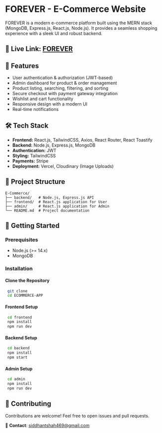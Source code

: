# FOREVER - E-Commerce Website

FOREVER is a modern e-commerce platform built using the MERN stack (MongoDB, Express.js, React.js, Node.js). It provides a seamless shopping experience with a sleek UI and robust backend.

## 🔗 **Live Link:** [FOREVER](https://ecommerce-app-frontend-smoky.vercel.app/)


## 🚀 Features

- User authentication & authorization (JWT-based)
- Admin dashboard for product & order management
- Product listing, searching, filtering, and sorting
- Secure checkout with payment gateway integration
- Wishlist and cart functionality
- Responsive design with a modern UI
- Real-time notifications

## 🛠 Tech Stack

- **Frontend:** React.js, TailwindCSS, Axios, React Router, React Toastify
- **Backend:** Node.js, Express.js, MongoDB
- **Authentication:** JWT
- **Styling:** TailwindCSS
- **Payments:**  Stripe
- **Deployment:** Vercel, Cloudinary (Image Uploads)

## 📂 Project Structure

```
E-Commerce/
├── backend/   # Node.js, Express.js API
├── frontend/  # React.js application for User
├── admin/     # React.js application for Admin
└── README.md  # Project documentation
```

## 🚀 Getting Started

### Prerequisites

- Node.js (>= 14.x)
- MongoDB

### Installation

#### Clone the Repository

```sh
 git clone 
 cd ECOMMERCE-APP
```

#### Frontend Setup

```sh
 cd frontend
 npm install
 npm run dev
```

#### Backend Setup

```sh
 cd backend
 npm install
 npm start
```

#### Admin Setup

```sh
 cd admin
 npm install
 npm run dev
```

## 🌟 Contributing

Contributions are welcome! Feel free to open issues and pull requests.

📧 **Contact**: [siddhantshah469@gmail.com](mailto:siddhantshah469@gmail.com)
